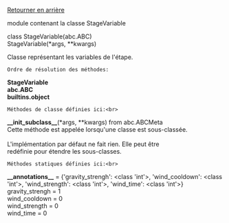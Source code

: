 [Retourner en arrière][index]

module contenant la classe StageVariable<br>

class StageVariable(abc.ABC)<br>
StageVariable(*args, **kwargs)<br>

Classe représentant les variables de l'étape. <br>


	Ordre de résolution des méthodes:


**StageVariable**<br>
**abc.ABC**<br>
**builtins.object**<br>


	Méthodes de classe définies ici:<br>


**\_\_init\_subclass\_\_**(*args, *\*kwargs) from abc.ABCMeta<br>
Cette méthode est appelée lorsqu'une classe est sous-classée.<br>
<br>
L'implémentation par défaut ne fait rien. Elle peut être<br>
redéfinie pour étendre les sous-classes.<br>

	Méthodes statiques définies ici:<br>


**\_\_annotations\_\_** = {'gravity_strengh': <class 'int'>, 'wind_cooldown': <class 'int'>, 'wind_strength': <class 'int'>, 'wind_time': <class 'int'>}<br>
gravity_strengh = 1<br>
wind_cooldown = 0<br>
wind_strength = 0<br>
wind_time = 0<br>

[index]: ./index_FR.md
